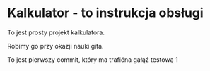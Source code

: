 # Kalkulator - to instrukcja obsługi


To jest prosty projekt kalkulatora.

Robimy go przy okazji nauki gita.

To jest pierwszy commit, który ma trafićna gałąź testową 1